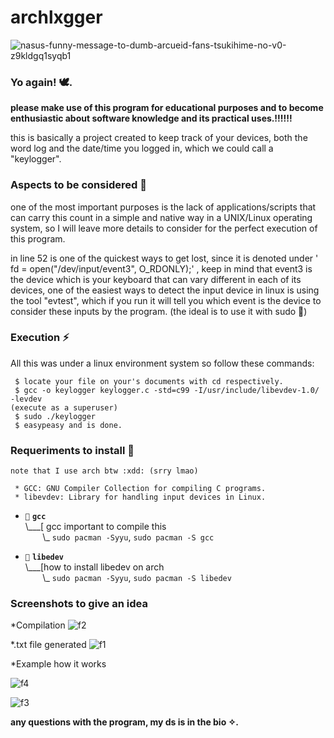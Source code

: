 # archlxgger

![nasus-funny-message-to-dumb-arcueid-fans-tsukihime-no-v0-z9kldgq1syqb1](https://github.com/archkr0w/archlxgger/assets/126942746/bbe2d901-2b2f-4dd2-a739-7c935d30b8ee)



### Yo again! 🕊.

**please make use of this program for educational purposes and to become enthusiastic about software knowledge and its practical uses.!!!!!!**

this is basically a project created to keep track of your devices, both the word log and the date/time you logged in, which we could call a "keylogger".


### Aspects to be considered 👻

one of the most important purposes is the lack of applications/scripts that can carry this count in a simple and native way in a UNIX/Linux operating system, so I will leave more details to consider for the perfect execution of this program.

in line 52 is one of the quickest ways to get lost, since it is denoted under ' fd = open("/dev/input/event3", O_RDONLY);' , keep in mind that event3 is the device which is your keyboard that can vary different in each of its devices, one of the easiest ways to detect the input device in linux is using the tool "evtest", which if you run it will tell you which event is the device to consider these inputs by the program. (the ideal is to use it with sudo 🫣)

### Execution ⚡

All this was under a linux environment system so follow these commands:
```
 $ locate your file on your's documents with cd respectively.
 $ gcc -o keylogger keylogger.c -std=c99 -I/usr/include/libevdev-1.0/ -levdev
(execute as a superuser)
 $ sudo ./keylogger
 $ easypeasy and is done.
```
### Requeriments to install 🤖
```
note that I use arch btw :xdd: (srry lmao)

 * GCC: GNU Compiler Collection for compiling C programs.
 * libevdev: Library for handling input devices in Linux.
```
- `💉` **`gcc`**<br>
\\___[ gcc important to compile this<br>
&nbsp;&nbsp;&nbsp;&nbsp;&nbsp;&nbsp;&nbsp;\\\_ `sudo pacman -Syyu`, `sudo pacman -S gcc`

- `🐧` **`libedev`**<br>
\\___[how to install libedev on arch <br>
&nbsp;&nbsp;&nbsp;&nbsp;&nbsp;&nbsp;&nbsp;\\\_ `sudo pacman -Syyu`, `sudo pacman -S libedev`

### Screenshots to give an idea

 
  *Compilation
     ![f2](https://github.com/archkr0w/archlxgger/assets/126942746/6965db6a-95ec-41fd-ac6b-b18b708b40ef)

  *.txt file generated
 ![f1](https://github.com/archkr0w/archlxgger/assets/126942746/f151d175-2e2f-41f7-a2cf-9d009ab96d56)

  *Example how it works

![f4](https://github.com/archkr0w/archlxgger/assets/126942746/7c4a650c-d2db-4f92-a49a-d60b3acff190)

![f3](https://github.com/archkr0w/archlxgger/assets/126942746/8c38d5fd-f9cc-4a21-a498-027be7cff4e8)


 


**any questions with the program, my ds is in the bio ✧.**

